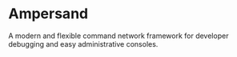# Ampersand
A modern and flexible command network framework for developer debugging and easy administrative consoles.
